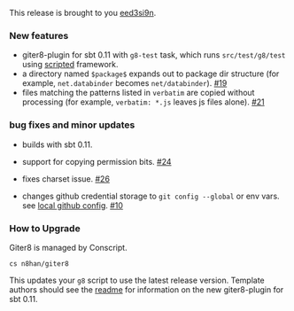 This release is brought to you [eed3si9n][eed3si9n].

### New features

[eed3si9n]: https://github.com/eed3si9n/

- giter8-plugin for sbt 0.11 with `g8-test` task, which runs
  `src/test/g8/test` using [scripted][scripted] framework.
- a directory named `$package$` expands out to package dir structure
  (for example, `net.databinder` becomes `net/databinder`). [#19][19]
- files matching the patterns listed in `verbatim` are copied without
  processing (for example, `verbatim: *.js` leaves js files
  alone). [#21][21]
  
[scripted]: https://github.com/harrah/xsbt/tree/0.11/scripted

### bug fixes and minor updates

- builds with sbt 0.11.
- support for copying permission bits. [#24][24]
- fixes charset issue. [#26][26]
- changes github credential storage to `git config --global` or env
  vars. see [local github config][1]. [#10][10]

  [1]: https://github.com/blog/180-local-github-config
  [10]: https://github.com/n8han/giter8/issues/10
  [19]: https://github.com/n8han/giter8/issues/19
  [21]: https://github.com/n8han/giter8/issues/21
  [24]: https://github.com/n8han/giter8/issues/24
  [26]: https://github.com/n8han/giter8/issues/26

### How to Upgrade

Giter8 is managed by Conscript.

    cs n8han/giter8

This updates your `g8` script to use the latest release
version. Template authors should see the [readme][readme] for
information on the new giter8-plugin for sbt 0.11.

[readme]: https://github.com/n8han/giter8#readme
